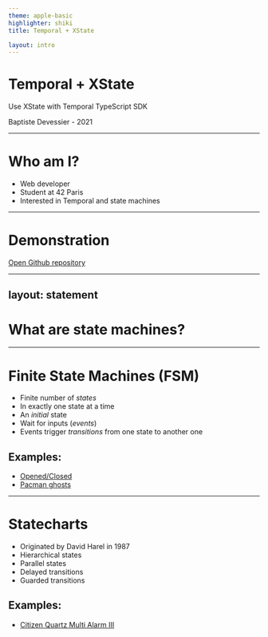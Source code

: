 ```yaml
---
theme: apple-basic
highlighter: shiki
title: Temporal + XState

layout: intro
---
```


# Temporal + XState

Use XState with Temporal TypeScript SDK

<div class="absolute bottom-10">
  <span class="font-700">
    Baptiste Devessier - 2021
  </span>
</div>

---

# Who am I?

- Web developer
- Student at 42 Paris
- Interested in Temporal and state machines

---

# Demonstration

[Open Github repository](https://github.com/Devessier/temporal-electronic-signature#readme)

---
layout: statement
---

# What are state machines?

---

# Finite State Machines (FSM)

- Finite number of *states*
- In exactly one state at a time
- An *initial* state
- Wait for inputs (*events*)
- Events trigger *transitions* from one state to another one

## Examples:

- [Opened/Closed](https://en.wikipedia.org/wiki/Finite-state_machine#/media/File:Finite_state_machine_example_with_comments.svg)
- [Pacman ghosts](https://blog.scottlogic.com/2020/12/08/finite-state-machines.html#explicit-finite-state-machines)

---

# Statecharts

- Originated by David Harel in 1987
- Hierarchical states
- Parallel states
- Delayed transitions
- Guarded transitions

## Examples:

- [Citizen Quartz Multi Alarm III](https://andyjakubowski.github.io/statechart-watch/)
